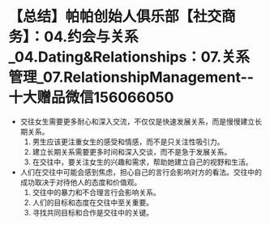 # 【总结】帕帕创始人俱乐部【社交商务】：04.约会与关系_04.Dating&Relationships：07.关系管理_07.RelationshipManagement--十大赠品微信156066050

-   交往女生需要更多耐心和深入交流，不仅仅是快速发展关系，而是慢慢建立长期关系。
    1.  男生应该更注重女生的感受和情感，而不是只关注性吸引力。
    2.  建立长期关系需要更多时间和深入交谈，而不是急于发展关系。
    3.  在交往中，要关注女生的兴趣和需求，帮助她建立自己的视野和生活。
-   人们在交往中可能会感到焦虑，担心自己的言行会影响对方的看法。交往中的成功取决于对待他人的态度和价值观。
    1.  交往中的暴力和不合理言行会影响关系。
    2.  人们的目标和态度在交往中至关重要。
    3.  寻找共同目标和合作是交往中的关键。